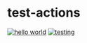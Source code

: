 # test-actions   
[![hello world](https://github.com/mevijays/test-actions/actions/workflows/docker-image.yml/badge.svg)](https://github.com/mevijays/test-actions/actions/workflows/docker-image.yml)   [![testing](https://github.com/mevijays/test-actions/actions/workflows/test.yml/badge.svg)](https://github.com/mevijays/test-actions/actions/workflows/test.yml)
